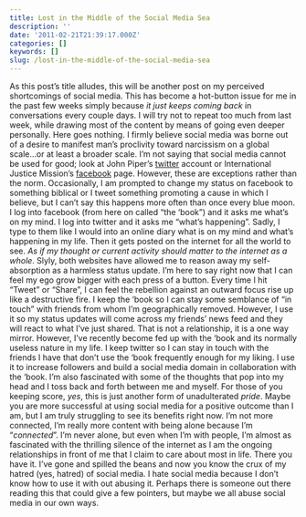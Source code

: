 ```yaml
---
title: Lost in the Middle of the Social Media Sea
description: ''
date: '2011-02-21T21:39:17.000Z'
categories: []
keywords: []
slug: /lost-in-the-middle-of-the-social-media-sea
---
```

As this post’s title alludes, this will be another post on my perceived shortcomings of social media. This has become a hot-button issue for me in the past few weeks simply because _it just keeps coming back_ in conversations every couple days. I will try not to repeat too much from last week, while drawing most of the content by means of going even deeper personally. Here goes nothing.
I firmly believe social media was borne out of a desire to manifest man’s proclivity toward narcissism on a global scale…or at least a broader scale. I’m not saying that social media cannot be used for good; look at John Piper’s [twitter](http://twitter.com/JohnPiper) account or International Justice Mission’s [facebook](http://facebook.com/internationaljusticemission) page. However, these are exceptions rather than the norm. Occasionally, I am prompted to change my status on facebook to something biblical or I tweet something promoting a cause in which I believe, but I can’t say this happens more often than once every blue moon.
I log into facebook (from here on called “the ‘book”) and it asks me what’s on my mind. I log into twitter and it asks me “what’s happening”. Sadly, I type to them like I would into an online diary what is on my mind and what’s happening in my life. Then it gets posted on the internet for all the world to see. _As if my thought or current activity should matter to the internet as a whole_. Slyly, both websites have allowed me to reason away my self-absorption as a harmless status update. I’m here to say right now that I can feel my ego grow bigger with each press of a button. Every time I hit “Tweet” or “Share”, I can feel the rebellion against an outward focus rise up like a destructive fire.
I keep the ‘book so I can stay some semblance of “in touch” with friends from whom I’m geographically removed. However, I use it so my status updates will come across my friends’ news feed and they will react to what I’ve just shared. That is not a relationship, it is a one way mirror. However, I’ve recently become fed up with the ‘book and its normally useless nature in my life.
I keep twitter so I can stay in touch with the friends I have that don’t use the ‘book frequently enough for my liking. I use it to increase followers and build a social media domain in collaboration with the ‘book. I’m also fascinated with some of the thoughts that pop into my head and I toss back and forth between me and myself. For those of you keeping score, _yes_, this is just another form of unadulterated _pride_.
Maybe you are more successful at using social media for a positive outcome than I am, but I am truly struggling to see its benefits right now. I’m not more connected, I’m really more content with being alone because I’m “_connected_”. I’m never alone, but even when I’m with people, I’m almost as fascinated with the thrilling silence of the internet as I am the ongoing relationships in front of me that I claim to care about most in life.
There you have it. I’ve gone and spilled the beans and now you know the crux of my hatred (yes, hatred) of social media. I hate social media because I don’t know how to use it with out abusing it. Perhaps there is someone out there reading this that could give a few pointers, but maybe we all abuse social media in our own ways.
